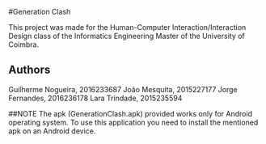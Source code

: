 #Generation Clash

This project was made for the Human-Computer Interaction/Interaction Design class of the Informatics Engineering Master of the University of Coimbra.

## Authors

Guilherme Nogueira, 2016233687
João Mesquita, 2015227177
Jorge Fernandes, 2016236178
Lara Trindade, 2015235594


##NOTE
The apk (GenerationClash.apk) provided works only for Android operating system. To use this application you need to install the mentioned apk on an Android device.